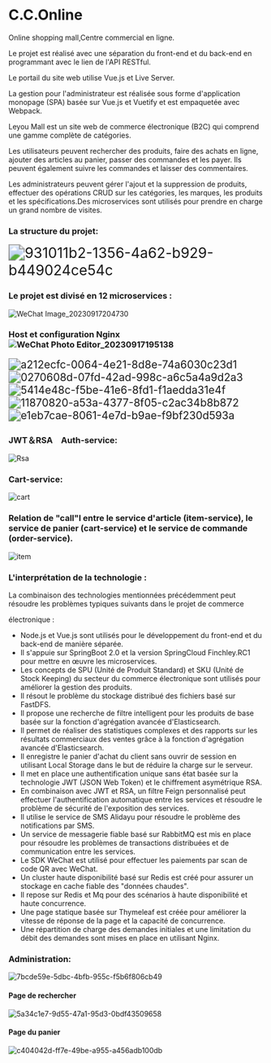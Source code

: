C.C.Online
==========

Online shopping mall,Centre commercial en ligne.

Le projet est réalisé avec une séparation du front-end et du back-end en programmant avec le lien de l'API RESTful.

Le portail du site web utilise Vue.js et Live Server.

La gestion pour l'administrateur est réalisée sous forme d'application monopage (SPA) basée sur Vue.js et Vuetify et est empaquetée avec Webpack.

Leyou Mall est un site web de commerce électronique (B2C) qui comprend une gamme complète de catégories.

Les utilisateurs peuvent rechercher des produits, faire des achats en ligne, ajouter des articles au panier, passer des commandes et les payer. Ils peuvent également suivre les commandes et laisser des commentaires.

Les administrateurs peuvent gérer l'ajout et la suppression de produits, effectuer des opérations CRUD sur les catégories, les marques, les produits et les spécifications.Des microservices sont utilisés pour prendre en charge un grand nombre de visites. 





### La structure du projet:

<img src="file:///C:/Users/yuan6/Pictures/Typedown/931011b2-1356-4a62-b929-b449024ce54c.png" title="" alt="931011b2-1356-4a62-b929-b449024ce54c" style="zoom:200%;">

### Le projet est divisé en 12 microservices :

![WeChat Image_20230917204730](E:\C.C.EnLigne\image\WeChat%20Image_20230917204730.png)





### Host et configuration Nginx![WeChat Photo Editor_20230917195138](E:\C.C.EnLigne\image\WeChat%20Photo%20Editor_20230917195138.jpg)

<img src="file:///C:/Users/yuan6/Pictures/Typedown/a212ecfc-0064-4e21-8d8e-74a6030c23d1.png" title="" alt="a212ecfc-0064-4e21-8d8e-74a6030c23d1" style="zoom:150%;">  

<img title="" src="file:///C:/Users/yuan6/Pictures/Typedown/0270608d-07fd-42ad-998c-a6c5a4a9d2a3.png" alt="0270608d-07fd-42ad-998c-a6c5a4a9d2a3" style="zoom:150%;" data-align="left">

<img title="" src="file:///C:/Users/yuan6/Pictures/Typedown/5414e48c-f5be-41e6-8fd1-f1aedda31e4f.png" alt="5414e48c-f5be-41e6-8fd1-f1aedda31e4f" style="zoom:150%;">

<img src="file:///C:/Users/yuan6/Pictures/Typedown/11870820-a53a-4377-8f05-c2ac34b8b872.png" title="" alt="11870820-a53a-4377-8f05-c2ac34b8b872" style="zoom:150%;">

<img src="file:///C:/Users/yuan6/Pictures/Typedown/e1eb7cae-8061-4e7d-b9ae-f9bf230d593a.png" title="" alt="e1eb7cae-8061-4e7d-b9ae-f9bf230d593a" style="zoom:150%;">

### JWT＆RSA　Auth-service:



![Rsa]([E:\C.C.EnLigne\image\Rsa.png](https://github.com/roli1897/C.C.EnLigne/blob/master/image/Rsa.png))



### Cart-service:

![cart](E:\C.C.EnLigne\image\cart.png)



### Relation de "call"l entre le service d'article (item-service), le service de panier (cart-service) et le service de commande (order-service).

![item](E:\C.C.EnLigne\image\item.png)

### L'interprétation de la technologie :

La combinaison des technologies mentionnées précédemment peut résoudre les problèmes typiques suivants dans le projet de commerce 

électronique :

* Node.js et Vue.js sont utilisés pour le développement du front-end et du back-end de manière séparée.
* Il s'appuie sur SpringBoot 2.0 et la version SpringCloud Finchley.RC1 pour mettre en œuvre les microservices.
* Les concepts de SPU (Unité de Produit Standard) et SKU (Unité de Stock Keeping) du secteur du commerce électronique sont utilisés pour améliorer la gestion des produits.
* Il résout le problème du stockage distribué des fichiers basé sur FastDFS.
* Il propose une recherche de filtre intelligent pour les produits de base basée sur la fonction d'agrégation avancée d'Elasticsearch.
* Il permet de réaliser des statistiques complexes et des rapports sur les résultats commerciaux des ventes grâce à la fonction d'agrégation avancée d'Elasticsearch.
* Il enregistre le panier d'achat du client sans ouvrir de session en utilisant Local Storage dans le but de réduire la charge sur le serveur.
* Il met en place une authentification unique sans état basée sur la technologie JWT (JSON Web Token) et le chiffrement asymétrique RSA.
* En combinaison avec JWT et RSA, un filtre Feign personnalisé peut effectuer l'authentification automatique entre les services et résoudre le problème de sécurité de l'exposition des services.
* Il utilise le service de SMS Alidayu pour résoudre le problème des notifications par SMS.
* Un service de messagerie fiable basé sur RabbitMQ est mis en place pour résoudre les problèmes de transactions distribuées et de communication entre les services.
* Le SDK WeChat est utilisé pour effectuer les paiements par scan de code QR avec WeChat.
* Un cluster haute disponibilité basé sur Redis est créé pour assurer un stockage en cache fiable des "données chaudes".
* Il repose sur Redis et Mq pour des scénarios à haute disponibilité et haute concurrence.
* Une page statique basée sur Thymeleaf est créée pour améliorer la vitesse de réponse de la page et la capacité de concurrence.
* Une répartition de charge des demandes initiales et une limitation du débit des demandes sont mises en place en utilisant Nginx.
  
  
  
  

### Administration:

![7bcde59e-5dbc-4bfb-955c-f5b6f806cb49](file:///C:/Users/yuan6/Pictures/Typedown/7bcde59e-5dbc-4bfb-955c-f5b6f806cb49.png)

#### Page de rechercher

![5a34c1e7-9d55-47a1-95d3-0bdf43509658](file:///C:/Users/yuan6/Pictures/Typedown/5a34c1e7-9d55-47a1-95d3-0bdf43509658.png)

#### Page du panier

![c404042d-ff7e-49be-a955-a456adb100db](file:///C:/Users/yuan6/Pictures/Typedown/c404042d-ff7e-49be-a955-a456adb100db.png)


